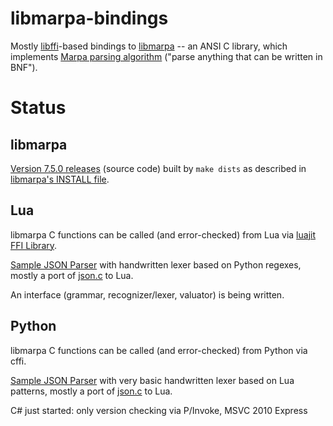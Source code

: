 ﻿libmarpa-bindings
=================

Mostly [libffi](https://sourceware.org/libffi/)-based bindings to [libmarpa](https://github.com/jeffreykegler/libmarpa) -- an ANSI C library, which implements [Marpa parsing algorithm](http://savage.net.au/Marpa.html) ("parse anything that can be written in BNF"). 

Status
======

libmarpa
--------

  [Version 7.5.0 releases](https://github.com/rns/libmarpa-bindings/releases) (source code) built by `make dists` as described in [libmarpa's INSTALL file](https://github.com/jeffreykegler/libmarpa/blob/master/INSTALL).
  
Lua
---

  libmarpa C functions can be called (and error-checked) from Lua via [luajit](http://luajit.org/luajit.html) 
  [FFI Library](http://luajit.org/ext_ffi.html).

  [Sample JSON Parser](https://github.com/rns/libmarpa-bindings/blob/master/lua/json-libmarpa.lua) with handwritten lexer based on Python regexes, mostly a port of [json.c](https://github.com/jeffreykegler/libmarpa/blob/master/test/json.c) to Lua.

  An interface (grammar, recognizer/lexer, valuator) is being written.
  
Python
------

  libmarpa C functions can be called (and error-checked) from Python via cffi.

  [Sample JSON Parser]() with very basic handwritten lexer based on Lua patterns, mostly a port of [json.c](https://github.com/jeffreykegler/libmarpa/blob/master/test/json.c) to Lua.
  
C#
  just started: only version checking via P/Invoke, MSVC 2010 Express
  

